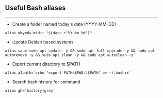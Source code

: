 ## Useful Bash aliases
---

* Create a folder named today's date (YYYY-MM-DD)
```
alias mkymd='mkdir "$(date +"%Y-%m-%d")"'
```
* Update Debian based systems 
```
alias sau='sudo apt update -y && sudo apt full-upgrade -y && sudo apt autoremove -y && sudo apt clean -y && sudo apt autoclean -y'
```
* Export current directory to $PATH
```
alias a2path='echo "export PATH=$PWD:\$PATH" >> ~/.bashrc'
```
* Search bash history for command
```
alias gh='history|grep'

```
